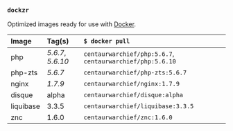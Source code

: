 ### `dockzr`

Optimized images ready for use with [Docker](https://www.docker.com/).

| Image | Tag(s) | `$ docker pull`
| :--- | :--- | :---
| php | *5.6.7*, *5.6.10* | `centaurwarchief/php:5.6.7`, `centaurwarchief/php:5.6.10`
| php-zts | *5.6.7* | `centaurwarchief/php-zts:5.6.7`
| nginx | *1.7.9* | `centaurwarchief/nginx:1.7.9`
| disque | alpha | `centaurwarchief/disque:alpha`
| liquibase | 3.3.5 | `centaurwarchief/liquibase:3.3.5`
| znc | 1.6.0 | `centaurwarchief/znc:1.6.0`
